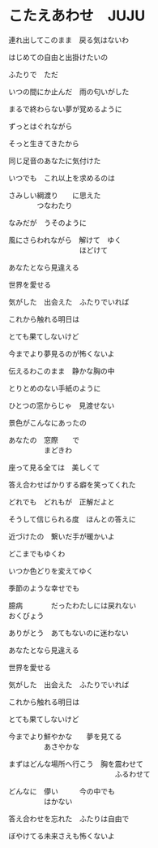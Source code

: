 # こたえあわせ　JUJU

連れ出してこのまま　戻る気はないわ

はじめての自由と出掛けたいの

ふたりで　ただ

いつの間にか止んだ　雨の匂いがした

まるで終わらない夢が覚めるように

ずっとはぐれながら

そっと生きてきたから

同じ足音のあなたに気付けた

いつでも　これ以上を求めるのは

さみしい綱渡り　　に思えた  
　　　　つなわたり

なみだが　うそのように

風にさらわれながら　解けて　ゆく  
　　　　　　　　　　ほどけて

あなたとなら見違える

世界を愛せる

気がした　出会えた　ふたりでいれば

これから触れる明日は

とても果てしないけど

今までより夢見るのが怖くないよ

伝えるわこのまま　静かな胸の中

とりとめのない手紙のように

ひとつの窓からじゃ　見渡せない

景色がこんなにあったの

あなたの　窓際　　で  
　　　　　まどきわ

座って見る全ては　美しくて

答え合わせばかりする癖を笑ってくれた

どれでも　どれもが　正解だよと

そうして信じられる度　ほんとの答えに

近づけたの　繋いだ手が暖かいよ

どこまでもゆくわ

いつか色どりを変えてゆく

季節のような幸せでも

臆病　　　　だったわたしには戻れない  
おくびょう

ありがとう　あてもないのに迷わない

あなたとなら見違える

世界を愛せる

気がした　出会えた　ふたりでいれば

これから触れる明日は

とても果てしないけど

今までより鮮やかな　　夢を見てる  
　　　　　あさやかな

まずはどんな場所へ行こう　胸を震わせて  
　　　　　　　　　　　　　　　ふるわせて

どんなに　儚い　　　今の中でも  
　　　　　はかない

答え合わせを忘れた　ふたりは自由で

ぼやけてる未来さえも怖くないよ
